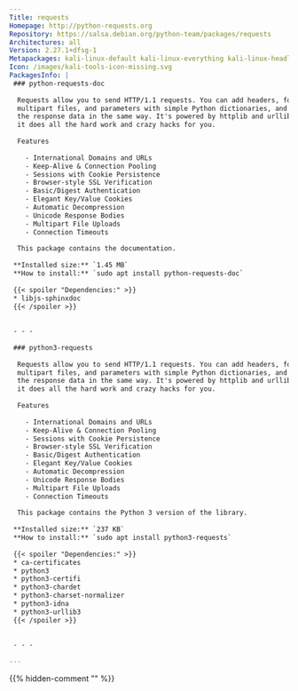 ```yaml
---
Title: requests
Homepage: http://python-requests.org
Repository: https://salsa.debian.org/python-team/packages/requests
Architectures: all
Version: 2.27.1+dfsg-1
Metapackages: kali-linux-default kali-linux-everything kali-linux-headless kali-linux-large kali-linux-nethunter kali-tools-exploitation kali-tools-forensics kali-tools-information-gathering kali-tools-reporting kali-tools-sdr kali-tools-social-engineering kali-tools-top10 kali-tools-vulnerability kali-tools-web kali-tools-wireless 
Icon: /images/kali-tools-icon-missing.svg
PackagesInfo: |
 ### python-requests-doc
 
  Requests allow you to send HTTP/1.1 requests. You can add headers, form data,
  multipart files, and parameters with simple Python dictionaries, and access
  the response data in the same way. It's powered by httplib and urllib3, but
  it does all the hard work and crazy hacks for you.
   
  Features
   
    - International Domains and URLs
    - Keep-Alive & Connection Pooling
    - Sessions with Cookie Persistence
    - Browser-style SSL Verification
    - Basic/Digest Authentication
    - Elegant Key/Value Cookies
    - Automatic Decompression
    - Unicode Response Bodies
    - Multipart File Uploads
    - Connection Timeouts
   
  This package contains the documentation.
 
 **Installed size:** `1.45 MB`  
 **How to install:** `sudo apt install python-requests-doc`  
 
 {{< spoiler "Dependencies:" >}}
 * libjs-sphinxdoc 
 {{< /spoiler >}}
 
 
 - - -
 
 ### python3-requests
 
  Requests allow you to send HTTP/1.1 requests. You can add headers, form data,
  multipart files, and parameters with simple Python dictionaries, and access
  the response data in the same way. It's powered by httplib and urllib3, but
  it does all the hard work and crazy hacks for you.
   
  Features
   
    - International Domains and URLs
    - Keep-Alive & Connection Pooling
    - Sessions with Cookie Persistence
    - Browser-style SSL Verification
    - Basic/Digest Authentication
    - Elegant Key/Value Cookies
    - Automatic Decompression
    - Unicode Response Bodies
    - Multipart File Uploads
    - Connection Timeouts
   
  This package contains the Python 3 version of the library.
 
 **Installed size:** `237 KB`  
 **How to install:** `sudo apt install python3-requests`  
 
 {{< spoiler "Dependencies:" >}}
 * ca-certificates
 * python3
 * python3-certifi
 * python3-chardet 
 * python3-charset-normalizer
 * python3-idna
 * python3-urllib3 
 {{< /spoiler >}}
 
 
 - - -
 
---
```

{{% hidden-comment "<!--Do not edit anything above this line-->" %}}
